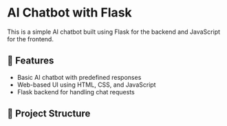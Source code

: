 # AI Chatbot with Flask

This is a simple AI chatbot built using Flask for the backend and JavaScript for the frontend.

## 🚀 Features
- Basic AI chatbot with predefined responses
- Web-based UI using HTML, CSS, and JavaScript
- Flask backend for handling chat requests

## 📁 Project Structure
